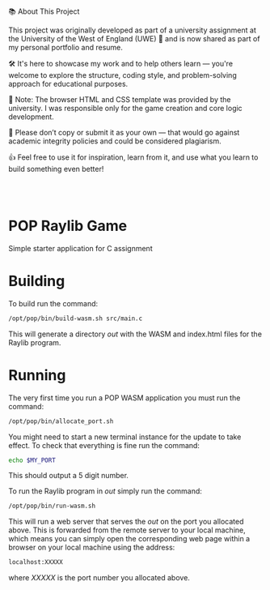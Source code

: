 📚 About This Project

This project was originally developed as part of a university assignment at the University of the West of England (UWE) 🏫 and is now shared as part of my personal portfolio and resume.

🛠️ It's here to showcase my work and to help others learn — you're welcome to explore the structure, coding style, and problem-solving approach for educational purposes.

🧩 Note: The browser HTML and CSS template was provided by the university. I was responsible only for the game creation and core logic development.

🚫 Please don’t copy or submit it as your own — that would go against academic integrity policies and could be considered plagiarism.

👍 Feel free to use it for inspiration, learn from it, and use what you learn to build something even better!

<br>
<br>
 
 # POP Raylib Game

Simple starter application for  C assignment


# Building

To build run the command:

```bash
/opt/pop/bin/build-wasm.sh src/main.c
```

This will generate a directory *out* with the WASM and index.html files for the 
Raylib program.

# Running

The very first time you run a POP WASM application you must run the command:

```bash
/opt/pop/bin/allocate_port.sh
```

You might need to start a new terminal instance for the update to take effect.
To check that everything is fine run the command:

```bash
echo $MY_PORT
```

This should output a 5 digit number.


To run the Raylib program in *out* simply run the command:

```bash
/opt/pop/bin/run-wasm.sh
```

This will run a web server that serves the *out* on the port you allocated above. This is forwarded from the 
remote server to your local machine, which means you can simply open the corresponding web page within a browser 
on your local machine using the address:

```bash
localhost:XXXXX
```

where *XXXXX* is the port number you allocated above.
